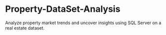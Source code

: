# Property-DataSet-Analysis
Analyze property market trends and uncover insights using SQL Server on a real estate dataset.
